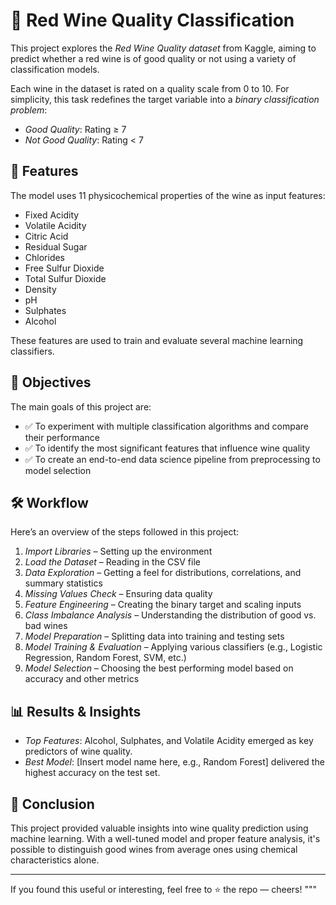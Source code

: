 # 🍷 Red Wine Quality Classification

This project explores the *Red Wine Quality dataset* from Kaggle, aiming to predict whether a red wine is of good quality or not using a variety of classification models.

Each wine in the dataset is rated on a quality scale from 0 to 10. For simplicity, this task redefines the target variable into a *binary classification problem*:

- *Good Quality*: Rating ≥ 7  
- *Not Good Quality*: Rating < 7  

## 🧪 Features

The model uses 11 physicochemical properties of the wine as input features:

- Fixed Acidity  
- Volatile Acidity  
- Citric Acid  
- Residual Sugar  
- Chlorides  
- Free Sulfur Dioxide  
- Total Sulfur Dioxide  
- Density  
- pH  
- Sulphates  
- Alcohol  

These features are used to train and evaluate several machine learning classifiers.

## 🎯 Objectives

The main goals of this project are:

- ✅ To experiment with multiple classification algorithms and compare their performance  
- ✅ To identify the most significant features that influence wine quality  
- ✅ To create an end-to-end data science pipeline from preprocessing to model selection  

## 🛠 Workflow

Here’s an overview of the steps followed in this project:

1. *Import Libraries* – Setting up the environment  
2. *Load the Dataset* – Reading in the CSV file  
3. *Data Exploration* – Getting a feel for distributions, correlations, and summary statistics  
4. *Missing Values Check* – Ensuring data quality  
5. *Feature Engineering* – Creating the binary target and scaling inputs  
6. *Class Imbalance Analysis* – Understanding the distribution of good vs. bad wines  
7. *Model Preparation* – Splitting data into training and testing sets  
8. *Model Training & Evaluation* – Applying various classifiers (e.g., Logistic Regression, Random Forest, SVM, etc.)  
9. *Model Selection* – Choosing the best performing model based on accuracy and other metrics  

## 📊 Results & Insights

- *Top Features*: Alcohol, Sulphates, and Volatile Acidity emerged as key predictors of wine quality.  
- *Best Model*: [Insert model name here, e.g., Random Forest] delivered the highest accuracy on the test set.  

## 🥂 Conclusion

This project provided valuable insights into wine quality prediction using machine learning. With a well-tuned model and proper feature analysis, it's possible to distinguish good wines from average ones using chemical characteristics alone.

---

If you found this useful or interesting, feel free to ⭐ the repo — cheers!
"""